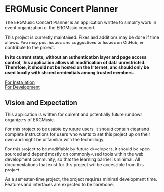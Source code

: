 # ERGMusic Concert Planner

The ERGMusic Concert Planner is an application written to simplify work in event organization of the ERGMusic concert.

This project is currently maintained. Fixes and additions may be done if time allows. You may post issues and suggestions to Issues on GitHub, or contribute to the project.

**In its current state, without an authentication layer and page access control, this application allows all modification of data unrestricted. Therefore, it should not be hosted on the Internet, and should only be used locally with shared credentials among trusted members.**

[For Installation](docs/installation.md)  
[For Development](docs/development.md)  

## Vision and Expectation
This application is written for current and potentially future rundown organizers of ERGMusic.

For this project to be usable by future users, it should contain clear and complete instructions for users who wants to set this project up on their own and might be unfamiliar with the technology.

For this project to be modifiable by future developers, it should be open-sourced and depend mostly on commonly-used tools within the web development community, so that the learning barrier is minimal. All documentations that exist for this project will be accessible from this project.

As a semester-time project, the project requires minimal development time. Features and interfaces are expected to be barebone.
